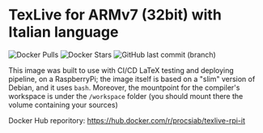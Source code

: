 # TexLive for ARMv7 (32bit) with Italian language

![Docker Pulls](https://img.shields.io/docker/pulls/procsiab/texlive-rpi-it.svg)
![Docker Stars](https://img.shields.io/docker/stars/procsiab/texlive-rpi-it.svg)
![GitHub last commit (branch)](https://img.shields.io/github/last-commit/Procsiab/texlive-rpi-it/master.svg)

This image was built to use with CI/CD LaTeX testing and deploying pipeline, on a RaspberryPi; the image itself is based on a "slim" version of Debian, and it uses `bash`.
Moreover, the mountpoint for the compiler's workspace is under the `/workspace` folder (you should mount there the volume containing your sources)

Docker Hub reporitory:
https://hub.docker.com/r/procsiab/texlive-rpi-it
